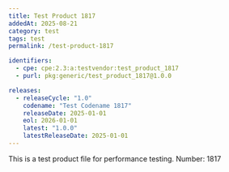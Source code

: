 ```yaml
---
title: Test Product 1817
addedAt: 2025-08-21
category: test
tags: test
permalink: /test-product-1817

identifiers:
  - cpe: cpe:2.3:a:testvendor:test_product_1817
  - purl: pkg:generic/test_product_1817@1.0.0

releases:
  - releaseCycle: "1.0"
    codename: "Test Codename 1817"
    releaseDate: 2025-01-01
    eol: 2026-01-01
    latest: "1.0.0"
    latestReleaseDate: 2025-01-01
---
```


This is a test product file for performance testing. Number: 1817
